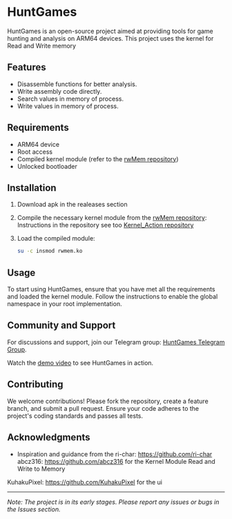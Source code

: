 # HuntGames

HuntGames is an open-source project aimed at providing tools for game hunting and analysis on ARM64 devices. This project uses the kernel for Read and Write memory

## Features

- Disassemble functions for better analysis.
- Write assembly code directly.
- Search values in memory of process.
- Write values in memory of process.

## Requirements

- ARM64 device
- Root access
- Compiled kernel module (refer to the [rwMem repository](https://github.com/Yervant7/rwMem))
- Unlocked bootloader

## Installation

1. Download apk in the realeases section

2. Compile the necessary kernel module from the [rwMem repository](https://github.com/Yervant7/rwMem):
    Instructions in the repository see too [Kernel_Action repository](https://github.com/Yervant7/Kernel_Action)
 
3. Load the compiled module:
    ```bash
    su -c insmod rwmem.ko
    ```

## Usage

To start using HuntGames, ensure that you have met all the requirements and loaded the kernel module. Follow the instructions to enable the global namespace in your root implementation.

## Community and Support

For discussions and support, join our Telegram group: [HuntGames Telegram Group](https://t.me/huntgames7).

Watch the [demo video](https://youtu.be/hMQYwH0Hmcs?si=OB-4-XjnJ-mDBt1z) to see HuntGames in action.

## Contributing

We welcome contributions! Please fork the repository, create a feature branch, and submit a pull request. Ensure your code adheres to the project's coding standards and passes all tests.

## Acknowledgments

- Inspiration and guidance from the
ri-char: https://github.com/ri-char
abcz316: https://github.com/abcz316
for the Kernel Module Read and Write to Memory

KuhakuPixel: https://github.com/KuhakuPixel
for the ui

---

*Note: The project is in its early stages. Please report any issues or bugs in the Issues section.*
